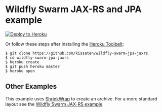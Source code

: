 # Wildfly Swarm JAX-RS and JPA example

[![Deploy to Heroku](https://www.herokucdn.com/deploy/button.png)](https://heroku.com/deploy)

Or follow these steps after installing the [Heroku Toolbelt](https://toolbelt.heroku.com/):

```sh-session
$ git clone https://github.com/kissaten/wildfly-swarm-jpa-jaxrs
$ cd wildfly-swarm-jpa-jaxrs
$ heroku create
$ git push heroku master
$ heroku open
```

## Other Examples

This example uses [ShrinkWrap](https://wildfly-swarm.gitbooks.io/wildfly-swarm-users-guide/content/getting-started/shrinkwrap.html)
to create an archive. For a more standard layout see the [Wildfly Swarm JAX-RS example](https://github.com/kissaten/wildfly-swarm-jaxrs).
